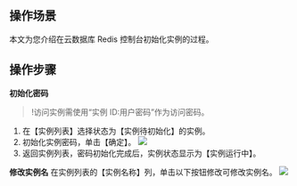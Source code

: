 
## 操作场景
本文为您介绍在云数据库 Redis 控制台初始化实例的过程。


## 操作步骤
**初始化密码**

>!访问实例需使用“实例 ID:用户密码”作为访问密码。

1. 在【实例列表】选择状态为【实例待初始化】的实例。
1. 初始化实例密码，单击【确定】。
![](//mccdn.qcloud.com/img569de0e096f15.png) 
3. 返回实例列表，密码初始化完成后，实例状态显示为【实例运行中】。

**修改实例名**
在实例列表的【实例名称】列，单击以下按钮修改可修改实例名。
![](https://main.qcloudimg.com/raw/e6bb490cd15c4c63008dcf6eb1623a91.png)


  


	
